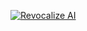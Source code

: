 [![Revocalize AI]([revocalize-ai-voice-models.png](https://raw.githubusercontent.com/Revocalize/.github/b4a0c624ad9ae6067389b80bb6fc861d90ecc62a/profile/revocalize-ai-voice-models.png))](https://www.revocalize.ai)
